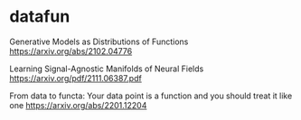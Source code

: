 # datafun

Generative Models as Distributions of Functions <br/>
https://arxiv.org/abs/2102.04776

Learning Signal-Agnostic Manifolds of Neural Fields
https://arxiv.org/pdf/2111.06387.pdf

From data to functa: Your data point is a function and you should treat it like one
https://arxiv.org/abs/2201.12204
